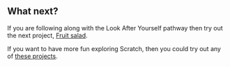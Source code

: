 ## What next?

If you are following along with the Look After Yourself pathway then try out the next project, [Fruit salad](https://projects.raspberrypi.org/admin/projects/fruit-salad).

If you want to have more fun exploring Scratch, then you could try out any of [these projects](https://projects.raspberrypi.org/en/projects?software%5B%5D=scratch).

